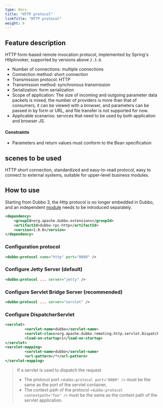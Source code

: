 ```yaml
---
type: docs
title: "HTTP protocol"
linkTitle: "HTTP protocol"
weight: 6
---
```



## Feature description
HTTP form-based remote invocation protocol, implemented by Spring's HttpInvoker, supported by versions above `2.3.0`.

* Number of connections: multiple connections
* Connection method: short connection
* Transmission protocol: HTTP
* Transmission method: synchronous transmission
* Serialization: form serialization
* Scope of application: The size of incoming and outgoing parameter data packets is mixed, the number of providers is more than that of consumers, it can be viewed with a browser, and parameters can be passed in by form or URL, and file transfer is not supported for now.
* Applicable scenarios: services that need to be used by both application and browser JS.

#### Constraints
* Parameters and return values must conform to the Bean specification

## scenes to be used

HTTP short connection, standardized and easy-to-read protocol, easy to connect to external systems, suitable for upper-level business modules.

## How to use

Starting from Dubbo 3, the Http protocol is no longer embedded in Dubbo, and an independent [module](/zh/release/dubbo-spi-extensions/#dubbo-rpc) needs to be introduced separately.
```xml
<dependency>
    <groupId>org.apache.dubbo.extensions</groupId>
    <artifactId>dubbo-rpc-http</artifactId>
    <version>1.0.0</version>
</dependency>
```

### Configuration protocol
```xml
<dubbo:protocol name="http" port="8080" />
```

### Configure Jetty Server (default)
```xml
<dubbo:protocol ... server="jetty" />
```

### Configure Servlet Bridge Server (recommended)
```xml
<dubbo:protocol ... server="servlet" />
```

### Configure DispatcherServlet

```xml
<servlet>
         <servlet-name>dubbo</servlet-name>
         <servlet-class>org.apache.dubbo.remoting.http.servlet.DispatcherServlet</servlet-class>
         <load-on-startup>1</load-on-startup>
</servlet>
<servlet-mapping>
         <servlet-name>dubbo</servlet-name>
         <url-pattern>/*</url-pattern>
</servlet-mapping>
```

> If a servlet is used to dispatch the request
> * The protocol port `<dubbo:protocol port="8080" />` must be the same as the port of the servlet container,
> * The context path of the protocol `<dubbo:protocol contextpath="foo" />` must be the same as the context path of the servlet application.